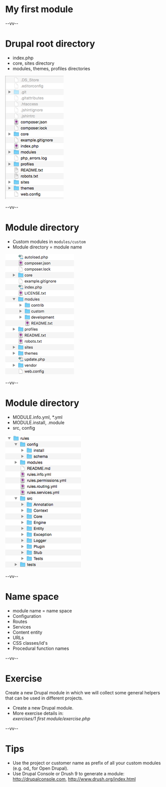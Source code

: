 # My first module

--vv--

# Drupal root directory
- index.php
- core, sites directory
- modules, themes, profiles directories

![Module directories](lesson-1/slides/images/files-drupal-root.png) <!-- .element: style="width: 18%;" -->

--vv--

# Module directory
- Custom modules in `modules/custom`
- Module directory = module name

![Module directories](lesson-1/slides/images/files-root-modules.png) <!-- .element: style="width: 25%;" -->

--vv--

# Module directory
- MODULE.info.yml, *.yml
- MODULE.install, .module
- src, config

![Module directory content](lesson-1/slides/images/files-module.png) <!-- .element: style="width: 22%;" -->

--vv--

# Name space
- module name = name space
- Configuration
- Routes
- Services
- Content entity
- URLs
- CSS classes/id's 
- Procedural function names

--vv--

# Exercise
Create a new Drupal module in which we will collect some general helpers that can be used in different projects.

- Create a new Drupal module.
- More exercise details in: <br>_exercises/1 first module/exercise.php_

--vv--

# Tips
- Use the project or customer name as prefix of all your custom modules (e.g. od_ for Open Drupal).
- Use Drupal Console or Drush 9 to generate a module: <br>http://drupalconsole.com, http://www.drush.org/index.html
